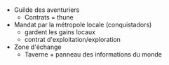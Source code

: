 
# 

- Guilde des aventuriers
	- Contrats = thune
- Mandat par la métropole locale (conquistadors)
	- gardent les gains locaux
	- contrat d'exploitation/exploration
- Zone d'échange
	- Taverne + panneau des informations du monde


